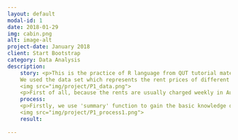 ```yaml
---
layout: default
modal-id: 1
date: 2018-01-29
img: cabin.png
alt: image-alt
project-date: January 2018
client: Start Bootstrap
category: Data Analysis
description:
    story: <p>This is the practice of R language from QUT tutorial materials. I made this to record my learning process.
    We used the data set which represents the rent prices of different types of houses in the Brisbane area.</p>
    <img src="img/project/P1_data.png">
    <p>First of all, because the rents are usually charged weekly in Australia, the rent prices are represented by a column of weekly_rent. In addition, the data contains a column called 'locality' to show the location in the Brisbane area. Finally, the different types of house are represented in a column called 'dwelling_type'.</p>
    process:
    <p>Firstly, we use 'summary' function to gain the basic knowledge of this data set.</p>
    <img src="img/project/P1_process1.png">
    result:
    
---
```

